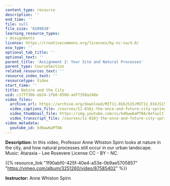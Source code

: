 ```yaml
---
content_type: resource
description: ''
end_time: ''
file: null
file_size: '8109838'
learning_resource_types:
- Assignments
license: https://creativecommons.org/licenses/by-nc-sa/4.0/
ocw_type: ''
optional_tab_title: ''
optional_text: ''
parent_title: 'Assignment 2: Your Site and Natural Processes'
parent_type: CourseSection
related_resources_text: ''
resource_index_text: ''
resourcetype: Video
start_time: ''
title: Nature and the City
uid: c17ff30b-eb24-1fb8-050d-adf7350a246e
video_files:
  archive_url: https://archive.org/download/MIT11.016JS15/MIT11_016JS15_Nature_and_the_City_300k.mp4
  video_captions_file: /courses/11-016j-the-once-and-future-city-spring-2015/f9582231b76a53898ce2e22d13480daa_kd6ww6aPT0A.vtt
  video_thumbnail_file: https://img.youtube.com/vi/kd6ww6aPT0A/default.jpg
  video_transcript_file: /courses/11-016j-the-once-and-future-city-spring-2015/a1a6e982dd1c8ed1f34314b9240daede_kd6ww6aPT0A.pdf
video_metadata:
  youtube_id: kd6ww6aPT0A
---
```


**Description:** In this video, Professor Anne Whiston Spirn looks at nature in the city, and how natural processes still occur in our urban landscape. Music: Ataraxia - Lee Rosevere License CC - BY - NC.

{{% resource_link "1f90abf0-425f-40e4-a53e-0b9ae5705857" "https://vimeo.com/album/3251260/video/87585402" %}}

**Instructor:** Anne Whiston Spirn

